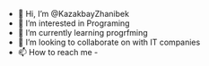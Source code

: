 - 👋 Hi, I’m @KazakbayZhanibek
- 👀 I’m interested in Programing
- 🌱 I’m currently learning progrfming
- 💞️ I’m looking to collaborate on with IT companies
- 📫 How to reach me -

<!---
KazakbayZhanibek/KazakbayZhanibek is a ✨ special ✨ repository because its `README.md` (this file) appears on your GitHub profile.
You can click the Preview link to take a look at your changes.
--->
